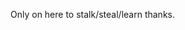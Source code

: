 Only on here to stalk/steal/learn thanks. 

<!---
firewalkwme/firewalkwme is a ✨ special ✨ repository because its `README.md` (this file) appears on your GitHub profile.
You can click the Preview link to take a look at your changes.
--->
